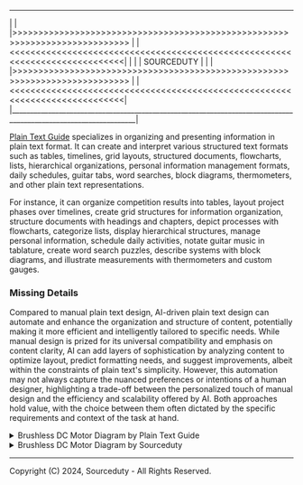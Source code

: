 __________________________________________________________________________________________________________________
|                                                                                                                 |
|>>>>>>>>>>>>>>>>>>>>>>>>>>>>>>>>>>>>>>>>>>>>>>>>>>>>>>>>>>>>>>>>>>>>>>>>>>>>                                     |
|                                     <<<<<<<<<<<<<<<<<<<<<<<<<<<<<<<<<<<<<<<<<<<<<<<<<<<<<<<<<<<<<<<<<<<<<<<<<<<<|
|                                                                                                                 |
|                                                    SOURCEDUTY                                                   |
|                                                                                                                 |
|>>>>>>>>>>>>>>>>>>>>>>>>>>>>>>>>>>>>>>>>>>>>>>>>>>>>>>>>>>>>>>>>>>>>>>>>>>>>                                     |
|                                     <<<<<<<<<<<<<<<<<<<<<<<<<<<<<<<<<<<<<<<<<<<<<<<<<<<<<<<<<<<<<<<<<<<<<<<<<<<<|
|_________________________________________________________________________________________________________________|

[Plain Text Guide](https://chat.openai.com/g/g-63ldbtCMe-plain-text-guide) specializes in organizing and presenting information in plain text format. It can create and interpret various structured text formats such as tables, timelines, grid layouts, structured documents, flowcharts, lists, hierarchical organizations, personal information management formats, daily schedules, guitar tabs, word searches, block diagrams, thermometers, and other plain text representations.

For instance, it can organize competition results into tables, layout project phases over timelines, create grid structures for information organization, structure documents with headings and chapters, depict processes with flowcharts, categorize lists, display hierarchical structures, manage personal information, schedule daily activities, notate guitar music in tablature, create word search puzzles, describe systems with block diagrams, and illustrate measurements with thermometers and custom gauges.

### Missing Details

Compared to manual plain text design, AI-driven plain text design can automate and enhance the organization and structure of content, potentially making it more efficient and intelligently tailored to specific needs. While manual design is prized for its universal compatibility and emphasis on content clarity, AI can add layers of sophistication by analyzing content to optimize layout, predict formatting needs, and suggest improvements, albeit within the constraints of plain text's simplicity. However, this automation may not always capture the nuanced preferences or intentions of a human designer, highlighting a trade-off between the personalized touch of manual design and the efficiency and scalability offered by AI. Both approaches hold value, with the choice between them often dictated by the specific requirements and context of the task at hand.

<details><summary>Brushless DC Motor Diagram by Plain Text Guide</summary>

 ```

                Brushless DC Electric Motor
          ___________________________________
         |                                   |
         |             Stator                |
         |        (with windings)            |
         |                                   |
         |    ___________________________    |
         |   |                           |   |
         |   |          Rotor            |   |
         |   |    (with permanent        |   |
         |   |     magnets attached)     |   |
         |   |___________________________|   |
         |                                   |
         |           Electronic             |
         |           Controller             |
         |___________________________________|


 ```

</details>

<details><summary>Brushless DC Motor Diagram by Sourceduty</summary>

 ```

                  --------   
                 |        |  
                 |        | 
                 |        |  ROTOR
                 |        |  SHAFT 
                 |        | 
                 |        | 
_________________|________|________________
|                |________|                |   
|_____________  /__________\  _____________|
|             ||            ||             |
|      )(     ||            ||     )(      |  
|  ||||OO|||| ||            || ||||OO||||  |
|  ====OO==== ||            || ====OO====  |
|  ====OO==== ||            || ====OO====  |
|  ====OO==== ||   BONDED   || ====OO====  |  
|  ====OO==== ||   MAGNET   || ====OO====  |
|  ====OO==== ||            || ====OO====  |
|  ====OO==== ||            || ====OO====  |
|  ||||OO|||| ||            || ||||OO||||  |
|             ||            ||             |
|              \\          //    STATOR    |
|              |_|        |_|    COILS     |
|_______________||________||_______________|
|________________|________|________________|
                 |        |
                 |        |
 \\\\\\\\\\\\\\\\|________|////////////////
  ///////////////|___  ___|\\\\\\\\\\\\\\\\  FAN

 ```

</details>

***
Copyright (C) 2024, Sourceduty - All Rights Reserved.

